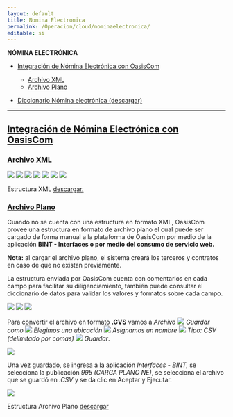 ```yaml
---
layout: default
title: Nomina Electronica
permalink: /Operacion/cloud/nominaelectronica/
editable: si
---
```



**NÓMINA ELECTRÓNICA**  

* [Integración de Nómina Electrónica con OasisCom](http://docs.oasiscom.com/Operacion/cloud/nominaelectronica/#integración-de-nómina-electrónica-con-oasiscom)
    * [Archivo XML](http://docs.oasiscom.com/Operacion/cloud/nominaelectronica/#archivo-xml)   
    * [Archivo Plano](http://docs.oasiscom.com/Operacion/cloud/nominaelectronica/#archivo-plano)  

* [Diccionario Nómina electrónica (descargar)](http://docs.oasiscom.com/Operacion/cloud/nominaelectronica/#diccionariodatos-conceptos-XML-v5u.xlsx)  

---

## [Integración de Nómina Electrónica con OasisCom](http://docs.oasiscom.com/Operacion/cloud/nominaelectronica/#integración-de-nómina-electrónica-con-oasiscom)
### [Archivo XML](http://docs.oasiscom.com/Operacion/cloud/nominaelectronica#archivo-xml)   

![](nominaelectronica.png)
![](nominaelectronica1.png)
![](nominaelectronica2.png)
![](nominaelectronica3.png)
![](nominaelectronica4.png)
![](nominaelectronica5.png)
![](nominaelectronica6.png)

Estructura XML [descargar.](http://docs.oasiscom.com/Operacion/cloud/NominaElectronica/Estructura_XML_v8.xml) 


### [Archivo Plano](http://docs.oasiscom.com/Operacion/cloud/nominaelectronica#archivo-plano) 


Cuando no se cuenta con una estructura en formato XML, OasisCom provee una estructura en formato de archivo plano el cual puede ser cargado de forma manual a la plataforma de OasisCom por medio de la aplicación **BINT - Interfaces o por medio del consumo de servicio web.**

**Nota:** al cargar el archivo plano, el sistema creará los terceros y contratos en caso de que no existan previamente.

La estructura enviada por OasisCom cuenta con comentarios en cada campo para facilitar su diligenciamiento, también puede consultar el diccionario de datos para validar los valores y formatos sobre cada campo.

![](nominaelectronica7.png)
![](nominaelectronica8.png)
![](nominaelectronica9.png)

Para convertir el archivo en formato **.CVS** vamos a _Archivo ![](flecha.png) Guardar como ![](flecha.png) Elegimos una ubicación ![](flecha.png) Asignamos un nombre ![](flecha.png) Tipo: CSV (delimitado por comas) ![](flecha.png) Guardar_.   

![](nominaelectronica11.png)

Una vez guardado, se ingresa a la aplicación *Interfaces - BINT,* se selecciona la publicación *995 (CARGA PLANO NE)*, se selecciona el archivo que se guardó en *.CSV* y se da clic en Aceptar y Ejecutar.

![](nominaelectronica10.png)


Estructura Archivo Plano [descargar](http://docs.oasiscom.com/Operacion/cloud/NominaElectronica/PlanoNE.xlsx) 